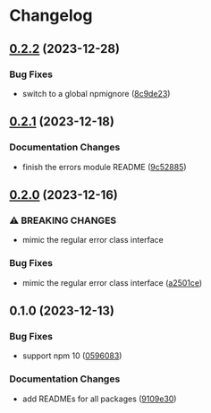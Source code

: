 # Changelog

## [0.2.2](https://github.com/rowanmanning/toolchain/compare/errors-v0.2.1...errors-v0.2.2) (2023-12-28)


### Bug Fixes

* switch to a global npmignore ([8c9de23](https://github.com/rowanmanning/toolchain/commit/8c9de2325e0783d1471cbd0f17a684d5eb301246))

## [0.2.1](https://github.com/rowanmanning/toolchain/compare/errors-v0.2.0...errors-v0.2.1) (2023-12-18)


### Documentation Changes

* finish the errors module README ([9c52885](https://github.com/rowanmanning/toolchain/commit/9c52885f31f49611e39639a173115f0e70a9959c))

## [0.2.0](https://github.com/rowanmanning/toolchain/compare/errors-v0.1.0...errors-v0.2.0) (2023-12-16)


### ⚠ BREAKING CHANGES

* mimic the regular error class interface

### Bug Fixes

* mimic the regular error class interface ([a2501ce](https://github.com/rowanmanning/toolchain/commit/a2501ceb8b62c20ac381d5fe453f38054013263f))

## 0.1.0 (2023-12-13)


### Bug Fixes

* support npm 10 ([0596083](https://github.com/rowanmanning/toolchain/commit/05960837bbf1637f258a4080971b3f36364dc2cd))


### Documentation Changes

* add READMEs for all packages ([9109e30](https://github.com/rowanmanning/toolchain/commit/9109e304fb3b2d1a810e1fc948fef2b325be1099))
